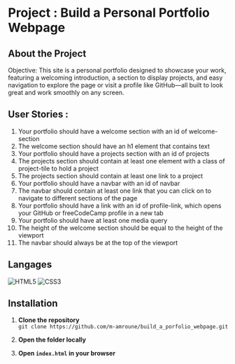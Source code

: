 # Project : Build a Personal Portfolio Webpage


## About the Project 
Objective: This site is a personal portfolio designed to showcase your work, featuring a welcoming introduction, a section to display projects, and easy navigation to explore the page or visit a profile like GitHub—all built to look great and work smoothly on any screen.

## User Stories :

1) Your portfolio should have a welcome section with an id of welcome-section
2) The welcome section should have an h1 element that contains text
3) Your portfolio should have a projects section with an id of projects
4) The projects section should contain at least one element with a class of project-tile to hold a project
5) The projects section should contain at least one link to a project
6) Your portfolio should have a navbar with an id of navbar
7) The navbar should contain at least one link that you can click on to navigate to different sections of the page
8) Your portfolio should have a link with an id of profile-link, which opens your GitHub or freeCodeCamp profile in a new tab
9) Your portfolio should have at least one media query
10) The height of the welcome section should be equal to the height of the viewport
11) The navbar should always be at the top of the viewport

## Langages
![HTML5](https://img.shields.io/badge/HTML5-E34F26?logo=html5&logoColor=white&style=flat)
![CSS3](https://img.shields.io/badge/CSS3-1572B6?logo=css3&logoColor=white&style=flat)

## Installation
1. **Clone the repository**  
   `git clone https://github.com/m-amroune/build_a_porfolio_webpage.git`

2. **Open the folder locally**

3. **Open `index.html` in your browser**
